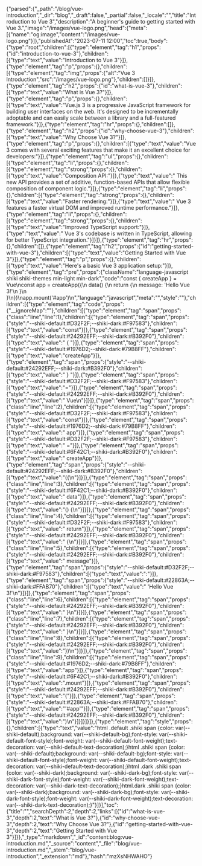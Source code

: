 {"parsed":{"_path":"/blog/vue-introduction","_dir":"blog","_draft":false,"_partial":false,"_locale":"","title":"Introduction to Vue 3","description":"A beginner's guide to getting started with Vue 3.","image":"/images/vue-logo.png","head":{"meta":[{"name":"og:image","content":"/images/vue-logo.png"}]},"publishedAt":"2023-07-11 12:00","toc":true,"body":{"type":"root","children":[{"type":"element","tag":"h1","props":{"id":"introduction-to-vue-3"},"children":[{"type":"text","value":"Introduction to Vue 3"}]},{"type":"element","tag":"p","props":{},"children":[{"type":"element","tag":"img","props":{"alt":"Vue 3 Introduction","src":"/images/vue-logo.png"},"children":[]}]},{"type":"element","tag":"h2","props":{"id":"what-is-vue-3"},"children":[{"type":"text","value":"What is Vue 3?"}]},{"type":"element","tag":"p","props":{},"children":[{"type":"text","value":"Vue.js 3 is a progressive JavaScript framework for building user interfaces on the web. It's designed to be incrementally adoptable and can easily scale between a library and a full-featured framework."}]},{"type":"element","tag":"hr","props":{},"children":[]},{"type":"element","tag":"h2","props":{"id":"why-choose-vue-3"},"children":[{"type":"text","value":"Why Choose Vue 3?"}]},{"type":"element","tag":"p","props":{},"children":[{"type":"text","value":"Vue 3 comes with several exciting features that make it an excellent choice for developers:"}]},{"type":"element","tag":"ul","props":{},"children":[{"type":"element","tag":"li","props":{},"children":[{"type":"element","tag":"strong","props":{},"children":[{"type":"text","value":"Composition API:"}]},{"type":"text","value":" This new API provides a set of additive, function-based APIs that allow flexible composition of component logic."}]},{"type":"element","tag":"li","props":{},"children":[{"type":"element","tag":"strong","props":{},"children":[{"type":"text","value":"Faster rendering:"}]},{"type":"text","value":" Vue 3 features a faster virtual DOM and improved runtime performance."}]},{"type":"element","tag":"li","props":{},"children":[{"type":"element","tag":"strong","props":{},"children":[{"type":"text","value":"Improved TypeScript support:"}]},{"type":"text","value":" Vue 3's codebase is written in TypeScript, allowing for better TypeScript integration."}]}]},{"type":"element","tag":"hr","props":{},"children":[]},{"type":"element","tag":"h2","props":{"id":"getting-started-with-vue-3"},"children":[{"type":"text","value":"Getting Started with Vue 3"}]},{"type":"element","tag":"p","props":{},"children":[{"type":"text","value":"Here's a basic Vue 3 application setup:"}]},{"type":"element","tag":"pre","props":{"className":"language-javascript shiki shiki-themes min-light min-dark","code":"const { createApp } = Vue\nconst app = createApp({\n  data() {\n    return {\n      message: 'Hello Vue 3!'\n    }\n  }\n})\napp.mount('#app')\n","language":"javascript","meta":"","style":""},"children":[{"type":"element","tag":"code","props":{"__ignoreMap":""},"children":[{"type":"element","tag":"span","props":{"class":"line","line":1},"children":[{"type":"element","tag":"span","props":{"style":"--shiki-default:#D32F2F;--shiki-dark:#F97583"},"children":[{"type":"text","value":"const"}]},{"type":"element","tag":"span","props":{"style":"--shiki-default:#24292EFF;--shiki-dark:#B392F0"},"children":[{"type":"text","value":" { "}]},{"type":"element","tag":"span","props":{"style":"--shiki-default:#1976D2;--shiki-dark:#79B8FF"},"children":[{"type":"text","value":"createApp"}]},{"type":"element","tag":"span","props":{"style":"--shiki-default:#24292EFF;--shiki-dark:#B392F0"},"children":[{"type":"text","value":" } "}]},{"type":"element","tag":"span","props":{"style":"--shiki-default:#D32F2F;--shiki-dark:#F97583"},"children":[{"type":"text","value":"="}]},{"type":"element","tag":"span","props":{"style":"--shiki-default:#24292EFF;--shiki-dark:#B392F0"},"children":[{"type":"text","value":" Vue\n"}]}]},{"type":"element","tag":"span","props":{"class":"line","line":2},"children":[{"type":"element","tag":"span","props":{"style":"--shiki-default:#D32F2F;--shiki-dark:#F97583"},"children":[{"type":"text","value":"const"}]},{"type":"element","tag":"span","props":{"style":"--shiki-default:#1976D2;--shiki-dark:#79B8FF"},"children":[{"type":"text","value":" app"}]},{"type":"element","tag":"span","props":{"style":"--shiki-default:#D32F2F;--shiki-dark:#F97583"},"children":[{"type":"text","value":" ="}]},{"type":"element","tag":"span","props":{"style":"--shiki-default:#6F42C1;--shiki-dark:#B392F0"},"children":[{"type":"text","value":" createApp"}]},{"type":"element","tag":"span","props":{"style":"--shiki-default:#24292EFF;--shiki-dark:#B392F0"},"children":[{"type":"text","value":"({\n"}]}]},{"type":"element","tag":"span","props":{"class":"line","line":3},"children":[{"type":"element","tag":"span","props":{"style":"--shiki-default:#6F42C1;--shiki-dark:#B392F0"},"children":[{"type":"text","value":"  data"}]},{"type":"element","tag":"span","props":{"style":"--shiki-default:#24292EFF;--shiki-dark:#B392F0"},"children":[{"type":"text","value":"() {\n"}]}]},{"type":"element","tag":"span","props":{"class":"line","line":4},"children":[{"type":"element","tag":"span","props":{"style":"--shiki-default:#D32F2F;--shiki-dark:#F97583"},"children":[{"type":"text","value":"    return"}]},{"type":"element","tag":"span","props":{"style":"--shiki-default:#24292EFF;--shiki-dark:#B392F0"},"children":[{"type":"text","value":" {\n"}]}]},{"type":"element","tag":"span","props":{"class":"line","line":5},"children":[{"type":"element","tag":"span","props":{"style":"--shiki-default:#24292EFF;--shiki-dark:#B392F0"},"children":[{"type":"text","value":"      message"}]},{"type":"element","tag":"span","props":{"style":"--shiki-default:#D32F2F;--shiki-dark:#F97583"},"children":[{"type":"text","value":":"}]},{"type":"element","tag":"span","props":{"style":"--shiki-default:#22863A;--shiki-dark:#FFAB70"},"children":[{"type":"text","value":" 'Hello Vue 3!'\n"}]}]},{"type":"element","tag":"span","props":{"class":"line","line":6},"children":[{"type":"element","tag":"span","props":{"style":"--shiki-default:#24292EFF;--shiki-dark:#B392F0"},"children":[{"type":"text","value":"    }\n"}]}]},{"type":"element","tag":"span","props":{"class":"line","line":7},"children":[{"type":"element","tag":"span","props":{"style":"--shiki-default:#24292EFF;--shiki-dark:#B392F0"},"children":[{"type":"text","value":"  }\n"}]}]},{"type":"element","tag":"span","props":{"class":"line","line":8},"children":[{"type":"element","tag":"span","props":{"style":"--shiki-default:#24292EFF;--shiki-dark:#B392F0"},"children":[{"type":"text","value":"})\n"}]}]},{"type":"element","tag":"span","props":{"class":"line","line":9},"children":[{"type":"element","tag":"span","props":{"style":"--shiki-default:#1976D2;--shiki-dark:#79B8FF"},"children":[{"type":"text","value":"app"}]},{"type":"element","tag":"span","props":{"style":"--shiki-default:#6F42C1;--shiki-dark:#B392F0"},"children":[{"type":"text","value":".mount"}]},{"type":"element","tag":"span","props":{"style":"--shiki-default:#24292EFF;--shiki-dark:#B392F0"},"children":[{"type":"text","value":"("}]},{"type":"element","tag":"span","props":{"style":"--shiki-default:#22863A;--shiki-dark:#FFAB70"},"children":[{"type":"text","value":"'#app'"}]},{"type":"element","tag":"span","props":{"style":"--shiki-default:#24292EFF;--shiki-dark:#B392F0"},"children":[{"type":"text","value":")\n"}]}]}]}]},{"type":"element","tag":"style","props":{},"children":[{"type":"text","value":"html .default .shiki span {color: var(--shiki-default);background: var(--shiki-default-bg);font-style: var(--shiki-default-font-style);font-weight: var(--shiki-default-font-weight);text-decoration: var(--shiki-default-text-decoration);}html .shiki span {color: var(--shiki-default);background: var(--shiki-default-bg);font-style: var(--shiki-default-font-style);font-weight: var(--shiki-default-font-weight);text-decoration: var(--shiki-default-text-decoration);}html .dark .shiki span {color: var(--shiki-dark);background: var(--shiki-dark-bg);font-style: var(--shiki-dark-font-style);font-weight: var(--shiki-dark-font-weight);text-decoration: var(--shiki-dark-text-decoration);}html.dark .shiki span {color: var(--shiki-dark);background: var(--shiki-dark-bg);font-style: var(--shiki-dark-font-style);font-weight: var(--shiki-dark-font-weight);text-decoration: var(--shiki-dark-text-decoration);}"}]}],"toc":{"title":"","searchDepth":2,"depth":2,"links":[{"id":"what-is-vue-3","depth":2,"text":"What is Vue 3?"},{"id":"why-choose-vue-3","depth":2,"text":"Why Choose Vue 3?"},{"id":"getting-started-with-vue-3","depth":2,"text":"Getting Started with Vue 3"}]}},"_type":"markdown","_id":"content:blog:vue-introduction.md","_source":"content","_file":"blog/vue-introduction.md","_stem":"blog/vue-introduction","_extension":"md"},"hash":"mzXsNHWAHO"}